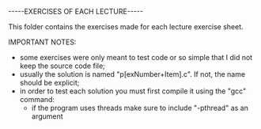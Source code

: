 -----EXERCISES OF EACH LECTURE-----


This folder contains the exercises made for each lecture exercise sheet.

IMPORTANT NOTES:

- some exercises were only meant to test code or so simple that I did not keep the source code file;
- usually the solution is named "p[exNumber+Item].c". If not, the name should be explicit;
- in order to test each solution you must first compile it using the "gcc" command:
  - if the program uses threads make sure to include "-pthread" as an argument
